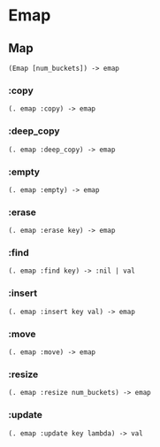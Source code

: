 # Emap

## Map

```code
(Emap [num_buckets]) -> emap
```

### :copy

```code
(. emap :copy) -> emap
```

### :deep_copy

```code
(. emap :deep_copy) -> emap
```

### :empty

```code
(. emap :empty) -> emap
```

### :erase

```code
(. emap :erase key) -> emap
```

### :find

```code
(. emap :find key) -> :nil | val
```

### :insert

```code
(. emap :insert key val) -> emap
```

### :move

```code
(. emap :move) -> emap
```

### :resize

```code
(. emap :resize num_buckets) -> emap
```

### :update

```code
(. emap :update key lambda) -> val
```

